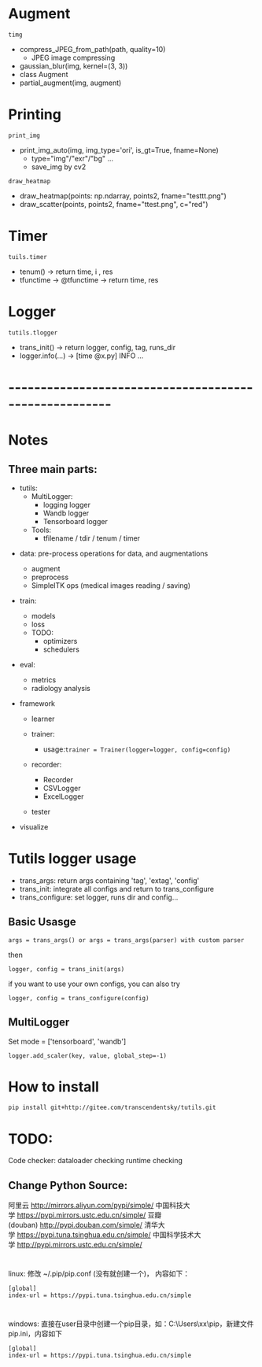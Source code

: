 # Augment
`timg`
- compress_JPEG_from_path(path, quality=10)
    - JPEG image compressing
- gaussian_blur(img, kernel=(3, 3))
- class Augment
- partial_augment(img, augment)


# Printing
`print_img`
- print_img_auto(img, img_type='ori', is_gt=True, fname=None)
    - type="img"/"exr"/"bg" ...
    - save_img by cv2

`draw_heatmap`
- draw_heatmap(points: np.ndarray, points2, fname="testtt.png")
- draw_scatter(points, points2, fname="ttest.png", c="red")


# Timer
`tuils.timer`
- tenum() -> return time, i , res
- tfunctime -> @tfunctime -> return time, res

# Logger
`tutils.tlogger`
- trans_init() -> return logger, config, tag, runs_dir
- logger.info(...) -> [time @x.py] INFO ...

# ------------------------------------------------------
# Notes

## Three main parts:

* tutils:
  * MultiLogger:
    * logging logger
    * Wandb logger
    * Tensorboard logger
  * Tools:
    * tfilename / tdir / tenum / timer

- data: pre-process operations for data, and augmentations

  - augment
  - preprocess
  - SimpleITK ops (medical images reading / saving)
- train:

  - models
  - loss
  - TODO:
    - optimizers
    - schedulers
- eval:

  - metrics
  - radiology analysis
- framework

  - learner
  - trainer:

    - usage:``trainer = Trainer(logger=logger, config=config)``
  - recorder:

    - Recorder
    - CSVLogger
    - ExcelLogger
  - tester
- visualize

# Tutils logger usage

- trans_args: return args containing 'tag', 'extag', 'config'
- trans_init: integrate all configs and return to trans_configure
- trans_configure: set logger, runs dir and config...

## Basic Usasge

```
args = trans_args() or args = trans_args(parser) with custom parser
```

then

```
logger, config = trans_init(args)
```

if you want to use your own configs, you can also try

```
logger, config = trans_configure(config)
```

## MultiLogger

Set mode = ['tensorboard', 'wandb']

```
logger.add_scaler(key, value, global_step=-1)
```

# How to install

```
pip install git+http://gitee.com/transcendentsky/tutils.git
```

# TODO:

Code checker:
dataloader checking
runtime checking

## Change Python Source:

阿里云 http://mirrors.aliyun.com/pypi/simple/
中国科技大学 https://pypi.mirrors.ustc.edu.cn/simple/
豆瓣(douban) http://pypi.douban.com/simple/
清华大学 https://pypi.tuna.tsinghua.edu.cn/simple/
中国科学技术大学 http://pypi.mirrors.ustc.edu.cn/simple/

#
linux:
修改 ~/.pip/pip.conf (没有就创建一个)， 内容如下：

```
[global]
index-url = https://pypi.tuna.tsinghua.edu.cn/simple
```

#
windows:
直接在user目录中创建一个pip目录，如：C:\Users\xx\pip，新建文件pip.ini，内容如下

```
[global]
index-url = https://pypi.tuna.tsinghua.edu.cn/simple
```
